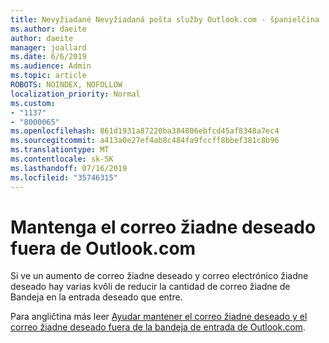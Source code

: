 ```yaml
---
title: Nevyžiadané Nevyžiadaná pošta služby Outlook.com - španielčina
ms.author: daeite
author: daeite
manager: joallard
ms.date: 6/6/2019
ms.audience: Admin
ms.topic: article
ROBOTS: NOINDEX, NOFOLLOW
localization_priority: Normal
ms.custom:
- "1137"
- "8000065"
ms.openlocfilehash: 861d1931a87220ba384806ebfcd45af8348a7ec4
ms.sourcegitcommit: a413a0e27ef4ab8c484fa9fccff8bbef381c8b96
ms.translationtype: MT
ms.contentlocale: sk-SK
ms.lasthandoff: 07/16/2019
ms.locfileid: "35746315"
---
```

# <a name="mantenga-el-correo-no-deseado-fuera-de-outlookcom"></a>Mantenga el correo žiadne deseado fuera de Outlook.com

Si ve un aumento de correo žiadne deseado y correo electrónico žiadne deseado hay varias kvôli de reducir la cantidad de correo žiadne de Bandeja en la entrada deseado que entre.

Para angličtina más leer [Ayudar mantener el correo žiadne deseado y el correo žiadne deseado fuera de la bandeja de entrada de Outlook.com](https://support.office.com/es-es/article/a3ece97b-82f8-4a5e-9ac3-e92fa6427ae4?wt.mc_id=Office_Outlook_com_Alchemy).
